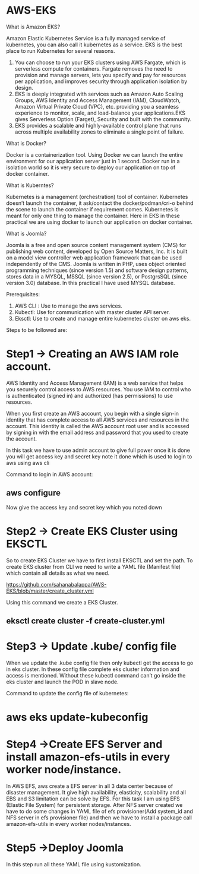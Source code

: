 # AWS-EKS
What is Amazon EKS?


Amazon Elastic Kubernetes Service is a fully managed service of kubernetes, you can also call it kubernetes as a service. EKS is the best place to run Kubernetes for several reasons.
1. You can choose to run your EKS clusters using AWS Fargate, which is serverless compute for containers. Fargate removes the need to provision and manage servers, lets you specify and pay for resources per application, and improves security through application isolation by design.
2. EKS is deeply integrated with services such as Amazon Auto Scaling Groups, AWS Identity and Access Management (IAM), CloudWatch, Amazon Virtual Private Cloud (VPC), etc. providing you a seamless experience to monitor, scale, and load-balance your applications.EKS gives Serverless Option (Farget), Security and built with the community.
3. EKS provides a scalable and highly-available control plane that runs across multiple availability zones to eliminate a single point of failure.


What is Docker?

Docker is a containerization tool. Using Docker we can launch the entire environment for our application server just in 1 second. Docker run in a isolation world so it is very secure to deploy our application on top of docker container.


What is Kuberntes?


Kubernetes is a management (orchestration) tool of container. Kubernetes doesn’t launch the container, it ask/contact the docker/podman/cri-o behind the scene to launch the container if requirement comes. Kubernetes is meant for only one thing to manage the container. Here in EKS in these practical we are using docker to launch our application on docker container.

What is Joomla?

Joomla is a free and open source content management system (CMS) for publishing web content, developed by Open Source Matters, Inc. It is built on a model view controller web application framework that can be used independently of the CMS. Joomla is written in PHP, uses object oriented programming techniques (since version 1.5) and software design patterns, stores data in a MYSQL, MSSQL (since version 2.5), or PostgrsSQL (since version 3.0) database.
In this practical I have used MYSQL database.

Prerequisites:

1. AWS CLI : Use to manage the aws services.
2. Kubectl: Use for communication with master cluster API server.
3. Eksctl: Use to create and manage entire kubernetes cluster on aws eks.

Steps to be followed are:

# Step1 → Creating an AWS IAM role account.

AWS Identity and Access Management (IAM) is a web service that helps you securely control access to AWS resources. You use IAM to control who is authenticated (signed in) and authorized (has permissions) to use resources.

When you first create an AWS account, you begin with a single sign-in identity that has complete access to all AWS services and resources in the account. This identity is called the AWS account root user and is accessed by signing in with the email address and password that you used to create the account.

In this task we have to use admin account to give full power
once it is done you will get access key and secret key note it done which is used to login to aws using aws cli

Command to login in AWS account:

## aws configure

Now give the access key and secret key which you noted down

# Step2 → Create EKS Cluster using EKSCTL

So to create EKS Cluster we have to first install EKSCTL and set the path. 
To create EKS cluster from CLI we need to write a YAML file (Manifest file) which contain all details as what we need.

https://github.com/sahanabalappa/AWS-EKS/blob/master/create_cluster.yml

Using this command we create a EKS Cluster.

## eksctl create cluster -f create-cluster.yml

# Step3 → Update .kube/ config file

When we update the .kube config file then only kubectl get the access to go in eks cluster. In these config file complete eks cluster information and access is mentioned. Without these  kubectl command can’t go inside the eks cluster and launch the POD in slave node.

Command to update the config file of kubernetes:
# aws eks update-kubeconfig


# Step4 →Create EFS Server and install amazon-efs-utils in every worker node/instance.

In AWS EFS, aws create a EFS server in all 3 data center because of disaster management. It give high availability, elasticity, scalability and all EBS and S3 limitation can be solve by EFS.
For this task I am using EFS (Elastic File System) for persistent storage. After NFS server created we have to do some changes in YAML file of efs provisioner(Add system_id and NFS server in efs provisioner file) and then we have to install a package call amazon-efs-utils in every worker nodes/instances. 


# Step5 →Deploy Joomla

In this step run all these YAML file using kustomization.







